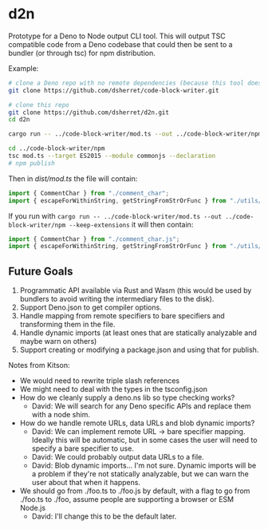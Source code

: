 # d2n

Prototype for a Deno to Node output CLI tool. This will output TSC compatible code from a Deno codebase that could then be sent to a bundler (or through tsc) for npm distribution.

Example:

```bash
# clone a Deno repo with no remote dependencies (because this tool does not support them yet)
git clone https://github.com/dsherret/code-block-writer.git

# clone this repo
git clone https://github.com/dsherret/d2n.git
cd d2n

cargo run -- ../code-block-writer/mod.ts --out ../code-block-writer/npm

cd ../code-block-writer/npm
tsc mod.ts --target ES2015 --module commonjs --declaration
# npm publish
```

Then in *dist/mod.ts* the file will contain:

```ts
import { CommentChar } from "./comment_char";
import { escapeForWithinString, getStringFromStrOrFunc } from "./utils/string_utils";
```

If you run with `cargo run -- ../code-block-writer/mod.ts --out ../code-block-writer/npm --keep-extensions` it will then contain:

```ts
import { CommentChar } from "./comment_char.js";
import { escapeForWithinString, getStringFromStrOrFunc } from "./utils/string_utils.js";
```

## Future Goals

1. Programmatic API available via Rust and Wasm (this would be used by bundlers to avoid writing the intermediary files to the disk).
1. Support Deno.json to get compiler options.
1. Handle mapping from remote specifiers to bare specifiers and transforming them in the file.
1. Handle dynamic imports (at least ones that are statically analyzable and maybe warn on others)
1. Support creating or modifying a package.json and using that for publish.

Notes from Kitson:

- We would need to rewrite triple slash references
- We might need to deal with the types in the tsconfig.json
- How do we cleanly supply a deno.ns lib so type checking works?
  - David: We will search for any Deno specific APIs and replace them with a node shim.
- How do we handle remote URLs, data URLs and blob dynamic imports?
  - David: We can implement remote URL -> bare specifier mapping. Ideally this will be automatic, but in some cases the user will need to specify a bare specifier to use.
  - David: We could probably output data URLs to a file.
  - David: Blob dynamic imports... I'm not sure. Dynamic imports will be a problem if they're not statically analyzable, but we can warn the user about that when it happens.
- We should go from ./foo.ts to ./foo.js by default, with a flag to go from ./foo.ts to ./foo, assume people are supporting a browser or ESM Node.js
  - David: I'll change this to be the default later.
